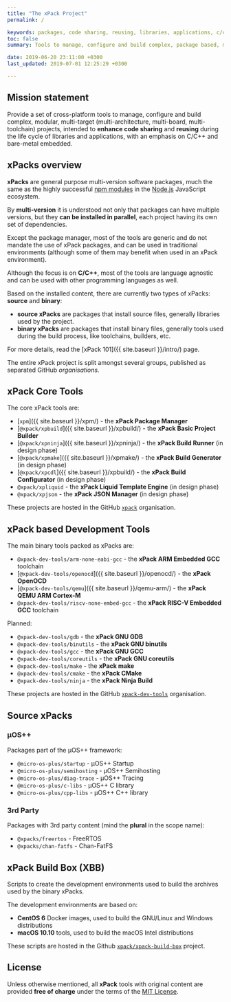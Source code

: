 ```yaml
---
title: "The xPack Project"
permalink: /

keywords: packages, code sharing, reusing, libraries, applications, c/c++, embedded
toc: false
summary: Tools to manage, configure and build complex, package based, multi-target projects.

date: 2019-06-20 23:11:00 +0300
last_updated: 2019-07-01 12:25:29 +0300

---
```


## Mission statement

Provide a set of cross-platform tools to manage, configure and build complex, 
modular, multi-target (multi-architecture, multi-board, multi-toolchain)
projects, intended to **enhance code sharing** and **reusing** during the 
life cycle of libraries and applications, with an emphasis on C/C++ and 
bare-metal embedded.

## xPacks overview

**xPacks** are general purpose multi-version software packages, 
much the same as the highly successful 
[npm modules](https://docs.npmjs.com/getting-started/what-is-npm) 
in the [Node.js](https://nodejs.org/en/) JavaScript ecosystem.

By **multi-version** it is understood not only that packages can have 
multiple versions, but they **can be installed in parallel**, each
project having its own set of dependencies.

Except the package manager, most of the tools are generic and do not 
mandate the use of xPack packages, and can be used in traditional 
environments (although some of them may benefit when used in an xPack
environment).

Although the focus is on **C/C++**, most of the tools are language agnostic 
and can be used with other programming languages as well.

Based on the installed content, there are currently two 
types of xPacks: **source** and **binary**:

- **source xPacks** are packages that install source files, 
generally libraries used by the project.
- **binary xPacks** are packages that install binary files, 
generally tools used during the build process, like toolchains,
builders, etc.

For more details, read the [xPack 101]({{ site.baseurl }}/intro/) page.

The entire xPack project is split amongst several groups,
published as separated GitHub _organisations_.

## xPack Core Tools

The core xPack tools are:

- [`xpm`]({{ site.baseurl }}/xpm/) - the **xPack Package Manager**
- [`@xpack/xpbuild`]({{ site.baseurl }}/xpbuild/) - the **xPack Basic Project Builder**
- [`@xpack/xpninja`]({{ site.baseurl }}/xpninja/) - the **xPack Build Runner** (in design phase)
- [`@xpack/xpmake`]({{ site.baseurl }}/xpmake/) - the **xPack Build Generator** (in design phase)
- [`@xpack/xpcdl`]({{ site.baseurl }}/xpbuild/) - the **xPack Build Configurator** (in design phase)
- `@xpack/xpliquid` - the **xPack Liquid Template Engine** (in design phase)
- `@xpack/xpjson` - the **xPack JSON Manager** (in design phase)

These projects are hosted in the GitHub 
[`xpack`](https://github.com/xpack) organisation.

## xPack based Development Tools

The main binary tools packed as xPacks are:

- `@xpack-dev-tools/arm-none-eabi-gcc` - the **xPack ARM Embedded GCC** toolchain
- [`@xpack-dev-tools/openocd`]({{ site.baseurl }}/openocd/) - the **xPack OpenOCD**
- [`@xpack-dev-tools/qemu`]({{ site.baseurl }}/qemu-arm/) - the **xPack QEMU ARM Cortex-M**
- `@xpack-dev-tools/riscv-none-embed-gcc` - the **xPack RISC-V Embedded GCC** toolchain

Planned:

- `@xpack-dev-tools/gdb` - the **xPack GNU GDB**
- `@xpack-dev-tools/binutils` - the **xPack GNU binutils**
- `@xpack-dev-tools/gcc` - the **xPack GNU GCC**
- `@xpack-dev-tools/coreutils` - the **xPack GNU coreutils**
- `@xpack-dev-tools/make` - the **xPack make**
- `@xpack-dev-tools/cmake` - the **xPack CMake**
- `@xpack-dev-tools/ninja` - the **xPack Ninja Build**

These projects are hosted in the GitHub 
[`xpack-dev-tools`](https://github.com/xpack-dev-tools) organisation.

## Source xPacks

### µOS++

Packages part of the µOS++ framework:

- `@micro-os-plus/startup` - µOS++ Startup
- `@micro-os-plus/semihosting` - µOS++ Semihosting
- `@micro-os-plus/diag-trace` - µOS++ Tracing
- `@micro-os-plus/c-libs` - µOS++ C library
- `@micro-os-plus/cpp-libs` - µOS++ C++ library

### 3rd Party

Packages with 3rd party content (mind the **plural** in the scope name):

- `@xpacks/freertos` - FreeRTOS
- `@xpacks/chan-fatfs` - Chan-FatFS

## xPack Build Box (XBB)

Scripts to create the development environments used to build the
archives used by the binary xPacks.

The development environments are based on:

- **CentOS 6** Docker images, used to build the GNU/Linux and Windows 
  distributions
- **macOS 10.10** tools, used to build the macOS Intel distributions

These scripts are hosted in the Github 
[`xpack/xpack-build-box`](https://github.com/xpack/xpack-build-box) project.

## License

Unless otherwise mentioned, all **xPack** tools with original content 
are provided **free of charge** under the terms of the 
[MIT License](https://opensource.org/licenses/MIT).
